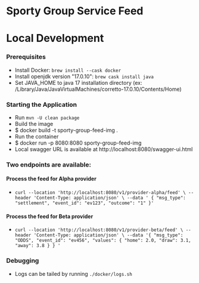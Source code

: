 # Sporty Group Service Feed

# Local Development
### Prerequisites

* Install Docker: `brew install --cask docker`
* Install openjdk version "17.0.10": `brew cask install java`
* Set JAVA_HOME to java 17 installation directory (ex: /Library/Java/JavaVirtualMachines/corretto-17.0.10/Contents/Home)
        
### Starting the Application
* Run `mvn -U clean package`
* Build the image 
* $ docker build -t sporty-group-feed-img .
* Run the container
* $ docker run -p 8080:8080 sporty-group-feed-img
* Local swagger URL is available at http://localhost:8080/swagger-ui.html

### Two endpoints are available:
#### Process the feed for Alpha provider
* `curl --location 'http://localhost:8080/v1/provider-alpha/feed' \
--header 'Content-Type: application/json' \
--data '
{
    "msg_type": "settlement",
    "event_id": "ev123",
    "outcome": "1"
}'`
#### Process the feed for Beta provider
* `curl --location 'http://localhost:8080/v1/provider-beta/feed' \
--header 'Content-Type: application/json' \
--data '{
    "msg_type": "ODDS",
    "event_id": "ev456",
    "values": {
        "home": 2.0,
        "draw": 3.1,
        "away": 3.8
    }
}
'`

### Debugging
* Logs can be tailed by running `./docker/logs.sh`
